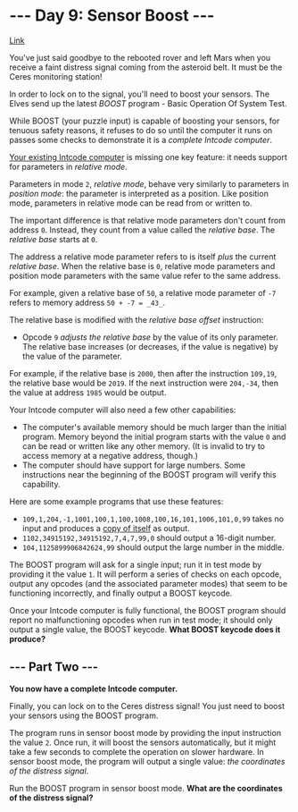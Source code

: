 # --- Day 9: Sensor Boost ---

[Link](https://adventofcode.com/2019/day/9)

You've just said goodbye to the rebooted rover and left Mars when you receive a faint distress signal coming from the asteroid belt. It must be the Ceres monitoring station!

In order to lock on to the signal, you'll need to boost your sensors. The Elves send up the latest _BOOST_ program - Basic Operation Of System Test.

While BOOST (your puzzle input) is capable of boosting your sensors, for <span title="Oh sure, NOW safety is a priority.">tenuous safety reasons</span>, it refuses to do so until the computer it runs on passes some checks to demonstrate it is a _complete Intcode computer_.

[Your existing Intcode computer](https://adventofcode.com/2019/day/5) is missing one key feature: it needs support for parameters in _relative mode_.

Parameters in mode `2`, _relative mode_, behave very similarly to parameters in _position mode_: the parameter is interpreted as a position. Like position mode, parameters in relative mode can be read from or written to.

The important difference is that relative mode parameters don't count from address `0`. Instead, they count from a value called the _relative base_. The _relative base_ starts at `0`.

The address a relative mode parameter refers to is itself _plus_ the current _relative base_. When the relative base is `0`, relative mode parameters and position mode parameters with the same value refer to the same address.

For example, given a relative base of `50`, a relative mode parameter of `-7` refers to memory address `50 + -7 = _43_`.

The relative base is modified with the _relative base offset_ instruction:

*   Opcode `9` _adjusts the relative base_ by the value of its only parameter. The relative base increases (or decreases, if the value is negative) by the value of the parameter.

For example, if the relative base is `2000`, then after the instruction `109,19`, the relative base would be `2019`. If the next instruction were `204,-34`, then the value at address `1985` would be output.

Your Intcode computer will also need a few other capabilities:

*   The computer's available memory should be much larger than the initial program. Memory beyond the initial program starts with the value `0` and can be read or written like any other memory. (It is invalid to try to access memory at a negative address, though.)
*   The computer should have support for large numbers. Some instructions near the beginning of the BOOST program will verify this capability.

Here are some example programs that use these features:

*   `109,1,204,-1,1001,100,1,100,1008,100,16,101,1006,101,0,99` takes no input and produces a [copy of itself](https://en.wikipedia.org/wiki/Quine_(computing)) as output.
*   `1102,34915192,34915192,7,4,7,99,0` should output a 16-digit number.
*   `104,1125899906842624,99` should output the large number in the middle.

The BOOST program will ask for a single input; run it in test mode by providing it the value `1`. It will perform a series of checks on each opcode, output any opcodes (and the associated parameter modes) that seem to be functioning incorrectly, and finally output a BOOST keycode.

Once your Intcode computer is fully functional, the BOOST program should report no malfunctioning opcodes when run in test mode; it should only output a single value, the BOOST keycode. **What BOOST keycode does it produce?**

## --- Part Two ---

**You now have a complete Intcode computer.**

Finally, you can lock on to the Ceres distress signal! You just need to boost your sensors using the BOOST program.

The program runs in sensor boost mode by providing the input instruction the value `2`. Once run, it will boost the sensors automatically, but it might take a few seconds to complete the operation on slower hardware. In sensor boost mode, the program will output a single value: _the coordinates of the distress signal_.

Run the BOOST program in sensor boost mode. **What are the coordinates of the distress signal?**